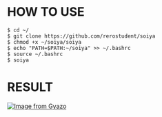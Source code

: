 # HOW TO USE

```420018
$ cd ~/
$ git clone https://github.com/rerostudent/soiya
$ chmod +x ~/soiya/soiya
$ echo "PATH=$PATH:~/soiya" >> ~/.bashrc
$ source ~/.bashrc
$ soiya
```

# RESULT

[![Image from Gyazo](https://i.gyazo.com/2d3f034ec34cd0750e52ca5f759f075d.png)](https://gyazo.com/2d3f034ec34cd0750e52ca5f759f075d)
